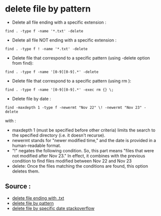 # delete file by pattern

- Delete all file ending with a specific extension :
```
find . -type f -name '*.txt' -delete
```

- Delete all file NOT ending with a specific extension :
```
find . -type f ! -name '*.txt' -delete
```

- Delete file that correspond to a specific pattern (using -delete option from find):
```
find . -type f -name '[0-9][0-9].*' -delete
```

- Delete file that correspond to a specific pattern (using rm ):
```
find . -type f -name '[0-9][0-9].*' -exec rm {} \;
```

- Delete file by date :
```
find -maxdepth 1 -type f -newermt "Nov 22" \! -newermt "Nov 23" -delete
```

with :
- maxdepth 1 (must be specified before other criteria) limits the search to the specified directory (i.e. it doesn't recurse).
- newermt stands for "newer modified time," and the date is provided in a human-readable format.
- "\!" negates the following condition. So, this part means "files that were not modified after Nov 23." In effect, it combines with the previous condition to find files modified between Nov 22 and Nov 23
- delete: Once the files matching the conditions are found, this option deletes them.

## Source :

- [delete file ending with .txt](https://unix.stackexchange.com/questions/78376/in-linux-how-to-delete-all-files-except-the-pattern-txt)
- [delete file by pattern](https://unix.stackexchange.com/questions/174092/delete-files-having-a-certain-pattern-in-their-names)
- [delete file by specific date stackoverflow](https://stackoverflow.com/questions/4254618/delete-file-specific-date)
